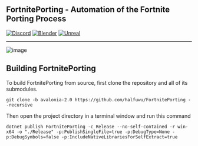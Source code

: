 ﻿FortnitePorting - Automation of the Fortnite Porting Process
------------------------------------------

[![Discord](https://discord.com/api/guilds/866821077769781249/widget.png?style=shield)](https://discord.gg/DZ5YFXdBA6)
[![Blender](https://img.shields.io/badge/Blender-4.0+-blue?logo=blender&logoColor=white&color=orange)](https://www.blender.org/download/ )
[![Unreal](https://img.shields.io/badge/Unreal-5.3+-blue?logo=unreal-engine&logoColor=white&color=white)](https://www.unrealengine.com/en-US/download)
***

![image](https://github.com/halfuwu/FortnitePorting/assets/69497698/9b0ee275-21de-4e52-aafe-847b0231a9aa)

## Building FortnitePorting

To build FortnitePorting from source, first clone the repository and all of its submodules.

```
git clone -b avalonia-2.0 https://github.com/halfuwu/FortnitePorting --recursive
```

Then open the project directory in a terminal window and run this command

```
dotnet publish FortnitePorting -c Release --no-self-contained -r win-x64 -o "./Release" -p:PublishSingleFile=true -p:DebugType=None -p:DebugSymbols=false -p:IncludeNativeLibrariesForSelfExtract=true
```
